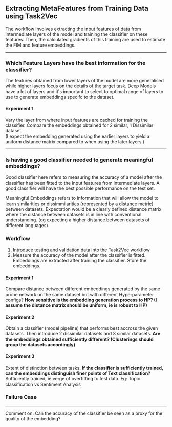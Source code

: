 ## Extracting MetaFeatures from Training Data using Task2Vec

The workflow involves extracting the input features of data from intermediate layers of the model  and training the classifier on these features.
Then, the calculated gradients of this training are used to estimate the FIM and feature embeddings. 

***

### Which Feature Layers have the best information for the classifier?

The features obtained from lower layers of the model  are more generalised while higher layers focus on the details of the target task. Deep Models have a lot of layers and it's important to select to optimal range of layers to use to generate embeddings specifc to the dataset. 

#### Experiment 1

Vary the layer from where input features are cached for training the classifier. Compare the embeddings obtained for 2 similar, 1 Dissimilar dataset.  
(I expect the embedding generated using the earlier layers to yield a uniform distance matrix compared to when using the later layers.)
 
***

### **Is having a good classifier needed to generate meaningful embeddings?**

Good classifier here refers to measuring the accuracy of a model after the classifier has been fitted to the input features from intermediate layers. A good classifier will have the best possible performance on the test set. 

Meaningful Embeddings refers to information that will allow the model to learn similarities or dissimmilarities (represented by a distance metric) between datasets. 
Expectation would be a clearly defined distance matrix where the distance between datasets is in line with conventional understanding. (eg expecting a higher distance between datasets of different languages)


### Workflow
1. Introduce testing and validation data into the Task2Vec workflow
2. Measure the accuracy of the model after the classifier is fitted. Embeddings are extracted after training the classifier. Store the embeddings.

#### Experiment 1
Compare distance between different embeddings generated by the same probe network on the same dataset but with different Hyperparameter configs?
**How sensitive is the embedding generation process to HP? (I assume the distance matrix should be uniform, ie is robust to HP)**


#### Experiment 2
Obtain a classifier (model pipeline) that performs best accross the given datasets. Then introduce 2 dissimilar datasets and 3 similar datasets. 
**Are the embeddings obtained sufficiently different? (Clusterings should group the datasets accordingly)**

#### Experiment 3
Extent of distinction between tasks.
**If the classifier is sufficiently trained, can the embeddings distinguish finer points of Text classification?** 
Sufficiently trained, ie verge of overfitting to test data.
Eg: Topic classification vs Sentiment Analysis 

### Failure Case

***
Comment on: Can the accuracy of the classifier be seen as a proxy for the quality of the embedding?

